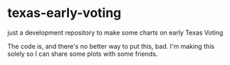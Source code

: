 # texas-early-voting
just a development repository to make some charts on early Texas Voting

The code is, and there's no better way to put this, bad. I'm making this solely so I can share some plots with some friends.
